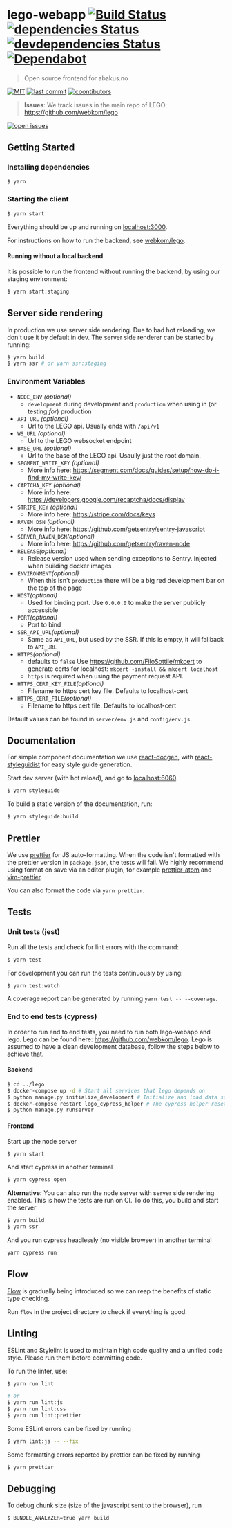 # lego-webapp [![Build Status](https://ci.webkom.dev/api/badges/webkom/lego-webapp/status.svg)](https://ci.webkom.dev/webkom/lego-webapp) [![dependencies Status](https://david-dm.org/webkom/lego-webapp/status.svg)](https://david-dm.org/webkom/lego-webapp) [![devdependencies Status](https://david-dm.org/webkom/lego-webapp/dev-status.svg)](https://david-dm.org/webkom/lego-webapp?type=dev) [![Dependabot](https://badgen.net/dependabot/webkom/lego-webapp?icon=dependabot)](https://github.com/webkom/lego-webapp/pulls?q=is%3Aopen+is%3Apr+label%3Adependencies)

> Open source frontend for abakus.no

[![MIT](https://badgen.net/badge/license/MIT/blue)](https://en.wikipedia.org/wiki/MIT_License) [![last commit](https://badgen.net/github/last-commit/webkom/lego-webapp/)](https://github.com/webkom/lego-webapp/commits/master) [![coontibutors](https://badgen.net/github/contributors/webkom/lego-webapp)](https://github.com/webkom/lego-webapp/graphs/contributors)

> **Issues**: We track issues in the main repo of LEGO: https://github.com/webkom/lego

[![open issues](https://badgen.net/github/open-issues/webkom/lego)](https://github.com/webkom/lego/issues)

## Getting Started

### Installing dependencies

```bash
$ yarn
```

### Starting the client

```bash
$ yarn start
```

Everything should be up and running on [localhost:3000](http://localhost:3000).

For instructions on how to run the backend, see
[webkom/lego](https://github.com/webkom/lego).

#### Running without a local backend

It is possible to run the frontend without running the backend, by using our staging environment:

```bash
$ yarn start:staging
```

## Server side rendering

In production we use server side rendering. Due to bad hot reloading, we don't use it by default in dev. The server side renderer can be started by running:

```bash
$ yarn build
$ yarn ssr # or yarn ssr:staging
```

### Environment Variables

- `NODE_ENV` _(optional)_
  - `development` during development and `production` when using in (or testing _for_) production
- `API_URL` _(optional)_
  - Url to the LEGO api. Usually ends with `/api/v1`
- `WS_URL` _(optional)_
  - Url to the LEGO websocket endpoint
- `BASE_URL` _(optional)_
  - Url to the base of the LEGO api. Usaully just the root domain.
- `SEGMENT_WRITE_KEY` _(optional)_
  - More info here: <https://segment.com/docs/guides/setup/how-do-i-find-my-write-key/>
- `CAPTCHA_KEY` _(optional)_
  - More info here: <https://developers.google.com/recaptcha/docs/display>
- `STRIPE_KEY` _(optional)_
  - More info here: <https://stripe.com/docs/keys>
- `RAVEN_DSN` _(optional)_
  - More info here: https://github.com/getsentry/sentry-javascript
- `SERVER_RAVEN_DSN`_(optional)_
  - More info here: https://github.com/getsentry/raven-node
- `RELEASE`_(optional)_
  - Release version used when sending exceptions to Sentry. Injected when building docker images
- `ENVIRONMENT`_(optional)_
  - When this isn't `production` there will be a big red development bar on the top of the page
- `HOST`_(optional)_
  - Used for binding port. Use `0.0.0.0` to make the server publicly accessible
- `PORT`_(optional)_
  - Port to bind
- `SSR_API_URL`_(optional)_
  - Same as `API_URL`, but used by the SSR. If this is empty, it will fallback to `API_URL`
- `HTTPS`_(optional)_
  - defaults to `false` Use <https://github.com/FiloSottile/mkcert> to generate certs for localhost: `mkcert -install && mkcert localhost`
  - `https` is required when using the payment request API.
- `HTTPS_CERT_KEY_FILE`_(optional)_
  - Filename to https cert key file. Defaults to localhost-cert
- `HTTPS_CERT_FILE`_(optional)_
  - Filename to https cert file. Defaults to localhost-cert

Default values can be found in `server/env.js` and `config/env.js`.

## Documentation

For simple component documentation we use
[react-docgen](https://github.com/reactjs/react-docgen), with
[react-styleguidist](https://github.com/styleguidist/react-styleguidist) for
easy style guide generation.

Start dev server (with hot reload), and go to
[localhost:6060](http://localhost:6060/).

```bash
$ yarn styleguide
```

To build a static version of the documentation, run:

```bash
$ yarn styleguide:build
```

## Prettier

We use [prettier](https://github.com/prettier/prettier) for JS auto-formatting.
When the code isn't formatted with the prettier version in `package.json`, the
tests will fail. We highly recommend using format on save via an editor plugin,
for example [prettier-atom](https://atom.io/packages/prettier-atom) and
[vim-prettier](https://github.com/prettier/vim-prettier).

You can also format the code via `yarn prettier`.

## Tests

### Unit tests (jest)

Run all the tests and check for lint errors with the command:

```bash
$ yarn test
```

For development you can run the tests continuously by using:

```bash
$ yarn test:watch
```

A coverage report can be generated by running `yarn test -- --coverage`.

### End to end tests (cypress)

In order to run end to end tests, you need to run both lego-webapp and lego.
Lego can be found here: https://github.com/webkom/lego. Lego is assumed to have a clean development database, follow the steps below to achieve that.

#### Backend

```bash
$ cd ../lego
$ docker-compose up -d # Start all services that lego depends on
$ python manage.py initialize_development # Initialize and load data sources (postgres)
$ docker-compose restart lego_cypress_helper # The cypress helper resets database between every test and might need this restart to function correctly
$ python manage.py runserver
```

#### Frontend

Start up the node server

```bash
$ yarn start
```

And start cypress in another terminal

```bash
$ yarn cypress open
```

**Alternative:** You can also run the node server with server side rendering enabled. This is how the tests are run on CI. To do this, you build and start the server

```bash
$ yarn build
$ yarn ssr
```

And you run cypress headlessly (no visible browser) in another terminal

```bash
yarn cypress run
```

## Flow

[Flow](https://flowtype.org/) is gradually being introduced so we can reap the
benefits of static type checking.

Run `flow` in the project directory to check if everything is good.

## Linting

ESLint and Stylelint is used to maintain high code quality and a unified code
style. Please run them before committing code.

To run the linter, use:

```bash
$ yarn run lint

# or
$ yarn run lint:js
$ yarn run lint:css
$ yarn run lint:prettier
```

Some ESLint errors can be fixed by running

```bash
$ yarn lint:js -- --fix
```

Some formatting errors reported by prettier can be fixed by running

```bash
$ yarn prettier
```

## Debugging

To debug chunk size (size of the javascript sent to the browser), run

```bash
$ BUNDLE_ANALYZER=true yarn build
```

